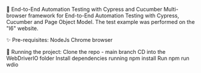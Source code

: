 👋 End-to-End Automation Testing with Cypress and Cucumber
Multi-browser framework for End-to-End Automation Testing with Cypress, Cucumber and Page Object Model. The test example was performed on the "I6" website.

✨ Pre-requisites:
NodeJs
Chrome browser

🔨 Running the project:
Clone the repo - main branch
CD into the WebDriverIO folder
Install dependencies running npm install
Run npm run wdio